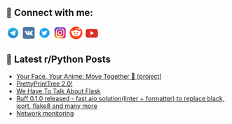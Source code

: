 ## 🔎 Connect with me:
[<img src="https://github.com/bullbesh/bullbesh/blob/main/images/Telegram.png" width="32" height="32" />](https://t.me/bullbesh)
[<img src="https://github.com/bullbesh/bullbesh/blob/main/images/VK.png" width="32" height="32" />](https://vk.com/bullbesh)
[<img src="https://github.com/bullbesh/bullbesh/blob/main/images/Twitter.png" width="32" height="32" />](https://twitter.com/bullbesh1)
[<img src="https://github.com/bullbesh/bullbesh/blob/main/images/Instagram.png" width="32" height="32" />](https://www.instagram.com/bullbesh)
[<img src="https://github.com/bullbesh/bullbesh/blob/main/images/Reddit.png" width="32" height="32" />](https://www.reddit.com/user/bullbesh)
[<img src="https://github.com/bullbesh/bullbesh/blob/main/images/YouTube.png" width="32" height="32" />](https://www.youtube.com/channel/UCtfjRs6uzgq5mfm8S06WTcg)

## 📕 Latest r/Python Posts
<!-- BLOG-POST-LIST:START -->
- [Your Face, Your Anime: Move Together 💫 [project]](https://www.reddit.com/r/Python/comments/17bpjmw/your_face_your_anime_move_together_project/)
- [PrettyPrintTree 2.0!](https://www.reddit.com/r/Python/comments/17bo5ro/prettyprinttree_20/)
- [We Have To Talk About Flask](https://www.reddit.com/r/Python/comments/17bnmxp/we_have_to_talk_about_flask/)
- [Ruff 0.1.0 released - fast aio solution&lpar;linter + formatter&rpar; to replace black, isort, flake8 and many more](https://www.reddit.com/r/Python/comments/17bmtnj/ruff_010_released_fast_aio_solutionlinter/)
- [Network monitoring](https://www.reddit.com/r/Python/comments/17bmow9/network_monitoring/)
<!-- BLOG-POST-LIST:END -->
